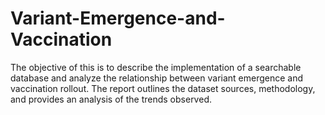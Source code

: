 # Variant-Emergence-and-Vaccination
The objective of this is to describe the implementation of a searchable database and analyze the relationship between variant emergence and vaccination rollout. The report outlines the dataset sources, methodology, and provides an analysis of the trends observed. 
